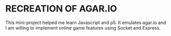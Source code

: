 # RECREATION OF AGAR.IO

This mini-project helped me learn Javascript and p5. It emulates agar.io and I am willing to implement online game features using Socket and Express.

